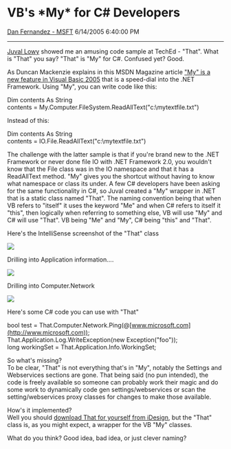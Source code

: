 <div id="page">

# VB's \*My\* for C\# Developers

[Dan Fernandez -
MSFT](https://social.msdn.microsoft.com/profile/Dan%20Fernandez%20-%20MSFT)
6/14/2005 6:40:00 PM

-----

<div id="content">

[Juval Lowy](http://www.longhornblogs.com/jlowy/) showed me an amusing
code sample at TechEd - "That". What is "That" you say? "That" is "My"
for C\#. Confused yet? Good.

As Duncan Mackenzie explains in this MSDN Magazine article ["My" is a
new feature in Visual
Basic 2005](http://msdn.microsoft.com/VBasic/Whidbey/default.aspx?pull=/msdnmag/issues/04/05/visualbasic2005/default.aspx)
that is a speed-dial into the .NET Framework. Using "My", you can write
code like this:

Dim contents As String  
contents = My.Computer.FileSystem.ReadAllText("c:\\mytextfile.txt")  
  
Instead of this:

Dim contents As String  
contents = IO.File.ReadAllText("c:\\mytextfile.txt")

The challenge with the latter sample is that if you're brand new to the
.NET Framework or never done file IO with .NET Framework 2.0, you
wouldn't know that the File class was in the IO namespace and that it
has a ReadAllText method. "My" gives you the shortcut without having to
know what namespace or class its under. A few C\# developers have been
asking for the same functionality in C\#, so Juval created a "My"
wrapper in .NET that is a static class named "That". The naming
convention being that when VB refers to "itself" it uses the keyword
"Me" and when C\# refers to itself it "this", then logically when
referring to something else, VB will use "My" and C\# will use "That".
VB being "Me" and "My", C\# being "this" and "That".

Here's the IntelliSense screenshot of the "That" class

![](http://www.danfernandez.com/view/view.aspx?ID=138)

Drilling into Application information....

![](http://www.danfernandez.com/view/view.aspx?ID=139)

Drilling into Computer.Network 

![](http://www.danfernandez.com/view/view.aspx?ID=140)

Here's some C\# code you can use with "That"

bool test =
That.Computer.Network.Ping(@[www.microsoft.com](http://www.microsoft.com));  
That.Application.Log.WriteException(new Exception("foo"));  
long workingSet = That.Application.Info.WorkingSet;

So what's missing?  
To be clear, "That" is not everything that's in "My", notably the
Settings and Webservices sections are gone. That being said (no pun
intended), the code is freely available so someone can probably work
their magic and do some work to dynamically code gen
settings/webservices or scan the setting/webservices proxy classes for
changes to make those available.

How's it implemented?  
Well you should [download That for yourself from
iDesign](http://www.idesign.net/idesign/DesktopDefault.aspx?tabindex=5&tabid=8),
but the "That" class is, as you might expect, a wrapper for the VB "My"
classes.

What do you think? Good idea, bad idea, or just clever naming?

</div>

</div>
